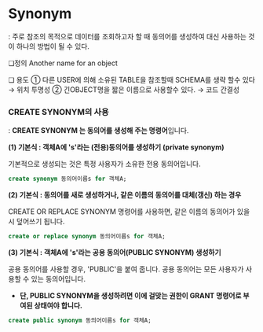 # Synonym

: 주로 참조의 목적으로 데이터를 조회하고자 할 때 동의어를 생성하여 대신 사용하는 것이 하나의 방법이 될 수 있다.

❏정의
Another name for an object

❏ 용도
① 다른 USER에 의해 소유된 TABLE을 참조할때 SCHEMA를 생략 할수 있다 → 위치 투명성
② 긴OBJECT명을 짧은 이름으로 사용할수 있다. → 코드 간결성

### ****CREATE SYNONYM의 사용****

: **CREATE SYNONYM 는 동의어를 생성해 주는 명령어**입니다.

**(1) 기본식 : 객체A에 's'라는 (전용)동의어를 생성하기 (private synonym)**

기본적으로 생성되는 것은 특정 사용자가 소유한 전용 동의어입니다.

```sql
create synonym 동의어이름s for 객체A;
```

**(2) 기본식 : 동의어를 새로 생성하거나, 같은 이름의 동의어를 대체(갱신) 하는 경우**

CREATE OR REPLACE SYNONYM 명령어를 사용하면, 같은 이름의 동의어가 있을 시 덮어쓰기 됩니다.

```sql
create or replace synonym 동의어이름s for 객체A;
```

**(3) 기본식 : 객체A에 's'라는 공용 동의어(PUBLIC SYNONYM) 생성하기**

공용 동의어를 사용할 경우, 'PUBLIC'을 붙여 줍니다. 공용 동의어는 모든 사용자가 사용할 수 있는 동의어입니다.

- **단, PUBLIC SYNONYM을 생성하려면 이에 걸맞는 권한이 GRANT 명령어로 부여된 상태여야 합니다.**

```sql
create public synonym 동의어이름s for 객체A;
```
